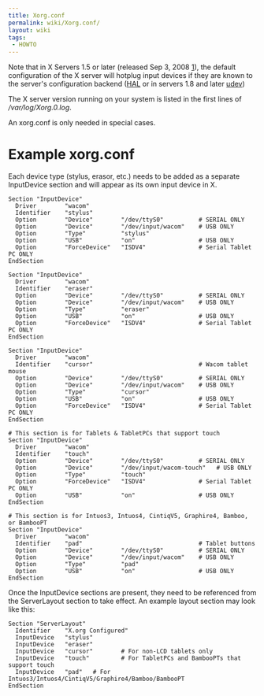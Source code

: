 ```yaml
---
title: Xorg.conf
permalink: wiki/Xorg.conf/
layout: wiki
tags:
 - HOWTO
---
```


Note that in X Servers 1.5 or later (released Sep 3, 2008
[1](http://lists.x.org/archives/xorg/2008-September/038187.html)), the
default configuration of the X server will hotplug input devices if they
are known to the server's configuration backend
([HAL](http://hal.freedesktop.org) or in servers 1.8 and later
[udev](http://www.kernel.org/pub/linux/utils/kernel/hotplug/udev.html))

The X server version running on your system is listed in the first lines
of */var/log/Xorg.0.log*.

An xorg.conf is only needed in special cases.

Example xorg.conf
=================

Each device type (stylus, erasor, etc.) needs to be added as a separate
InputDevice section and will appear as its own input device in X.

    Section "InputDevice"
      Driver        "wacom"
      Identifier    "stylus"
      Option        "Device"        "/dev/ttyS0"          # SERIAL ONLY
      Option        "Device"        "/dev/input/wacom"    # USB ONLY
      Option        "Type"          "stylus"
      Option        "USB"           "on"                  # USB ONLY
      Option        "ForceDevice"   "ISDV4"               # Serial Tablet PC ONLY
    EndSection

    Section "InputDevice"
      Driver        "wacom"
      Identifier    "eraser"
      Option        "Device"        "/dev/ttyS0"          # SERIAL ONLY
      Option        "Device"        "/dev/input/wacom"    # USB ONLY
      Option        "Type"          "eraser"
      Option        "USB"           "on"                  # USB ONLY
      Option        "ForceDevice"   "ISDV4"               # Serial Tablet PC ONLY
    EndSection

    Section "InputDevice"
      Driver        "wacom"
      Identifier    "cursor"                              # Wacom tablet mouse
      Option        "Device"        "/dev/ttyS0"          # SERIAL ONLY
      Option        "Device"        "/dev/input/wacom"    # USB ONLY
      Option        "Type"          "cursor"
      Option        "USB"           "on"                  # USB ONLY
      Option        "ForceDevice"   "ISDV4"               # Serial Tablet PC ONLY
    EndSection

    # This section is for Tablets & TabletPCs that support touch
    Section "InputDevice"
      Driver        "wacom"
      Identifier    "touch"
      Option        "Device"        "/dev/ttyS0"          # SERIAL ONLY
      Option        "Device"        "/dev/input/wacom-touch"   # USB ONLY
      Option        "Type"          "touch"
      Option        "ForceDevice"   "ISDV4"               # Serial Tablet PC ONLY
      Option        "USB"           "on"                  # USB ONLY
    EndSection

    # This section is for Intuos3, Intuos4, CintiqV5, Graphire4, Bamboo, or BambooPT
    Section "InputDevice"
      Driver        "wacom"
      Identifier    "pad"                                 # Tablet buttons
      Option        "Device"        "/dev/ttyS0"          # SERIAL ONLY
      Option        "Device"        "/dev/input/wacom"    # USB ONLY
      Option        "Type"          "pad"
      Option        "USB"           "on"                  # USB ONLY
    EndSection

Once the InputDevice sections are present, they need to be referenced
from the ServerLayout section to take effect. An example layout section
may look like this:

    Section "ServerLayout"
      Identifier    "X.org Configured"
      InputDevice   "stylus"
      InputDevice   "eraser"
      InputDevice   "cursor"        # For non-LCD tablets only
      InputDevice   "touch"         # For TabletPCs and BambooPTs that support touch
      InputDevice   "pad"   # For Intuos3/Intuos4/CintiqV5/Graphire4/Bamboo/BambooPT
    EndSection
